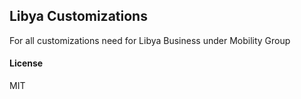 ## Libya Customizations

For all customizations need for Libya Business under Mobility Group

#### License

MIT